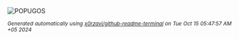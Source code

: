<div align="justify">
<picture>
    <source media="(prefers-color-scheme: dark)" srcset="https://i.ibb.co/g7JVkzc/output-gif.gif">
    <source media="(prefers-color-scheme: light)" srcset="https://i.ibb.co/g7JVkzc/output-gif.gif">
    <img alt="POPUGOS" src="https://i.ibb.co/g7JVkzc/output-gif.gif">
</picture>

<sub><i>Generated automatically using [x0rzavi/github-readme-terminal](https://github.com/x0rzavi/github-readme-terminal) on Tue Oct 15 05:47:57 AM +05 2024</i></sub>
</div>